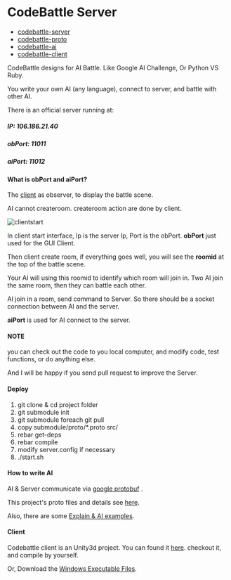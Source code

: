 # CodeBattle Server

*   [codebattle-server][20]
*   [codebattle-proto][21]
*   [codebattle-ai][22]
*   [codebattle-client][23]


CodeBattle designs for AI Battle. Like Google AI Challenge, Or Python VS Ruby.

You write your own AI (any language), connect to server, and battle with other AI.

There is an official server running at:
##### IP:     106.186.21.40
##### obPort: 11011
##### aiPort: 11012

#### What is obPort and aiPort?

The [client][1] as observer, to display the battle scene.

AI cannot createroom.
createroom action are done by client.

![clientstart][2]

In client start interface, Ip is the server Ip, Port is the obPort.
**obPort** just used for the GUI Client.

Then client create room, if everything goes well, you will see the **roomid** at the top of the battle scene.

Your AI will using this roomid to identify which room will join in.
Two AI join the same room, then they can battle each other.

AI join in a room, send command to Server. So there should be a socket connection between AI and the server.

**aiPort** is used for AI connect to the server.


#### NOTE

you can check out the code to you local computer, and modify code, test functions, or do anything else.

And I will be happy if you send pull request to improve the Server.


#### Deploy

1. git clone & cd project folder
2. git submodule init
3. git submodule foreach git pull
4. copy submodule/proto/*.proto src/
5. rebar get-deps
6. rebar compile
7. modify server.config if necessary
8. ./start.sh


#### How to write AI

AI & Server communicate via [google protobuf][3] .

This project's proto files and details see [here][4].

Also, there are some [Explain & AI examples][5].

#### Client

Codebattle client is an Unity3d project.
You can found it [here][1]. checkout it, and compile by yourself.

Or, Download the [Windows Executable Files][6].



[1]: https://github.com/yueyoum/codebattle-client
[2]: http://i1297.photobucket.com/albums/ag23/yueyoum/clientstart_zps807722a8.png
[3]: https://developers.google.com/protocol-buffers/docs/overview
[4]: https://github.com/yueyoum/codebattle-proto
[5]: https://github.com/yueyoum/codebattle-ai
[6]: http://pan.baidu.com/share/link?shareid=2250845780&uk=3942742758
[20]: https://github.com/yueyoum/codebattle-server
[21]: https://github.com/yueyoum/codebattle-proto
[22]: https://github.com/yueyoum/codebattle-ai
[23]: https://github.com/yueyoum/codebattle-client